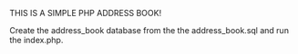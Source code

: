 THIS IS A SIMPLE PHP ADDRESS BOOK!

Create the address_book database from the the address_book.sql and
run the index.php.
